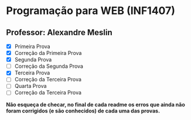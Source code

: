 # Programação para WEB (INF1407)
## Professor: Alexandre Meslin

- [x] Primeira Prova
- [x] Correção da Primeira Prova
- [x] Segunda Prova
- [ ] Correção da Segunda Prova
- [x] Terceira Prova
- [ ] Correção da Terceira Prova
- [ ] Quarta Prova
- [ ] Correção da Terceira Prova

**Não esqueça de checar, no final de cada readme os erros que ainda não foram corrigidos (e são conhecidos) de cada uma das provas.**
